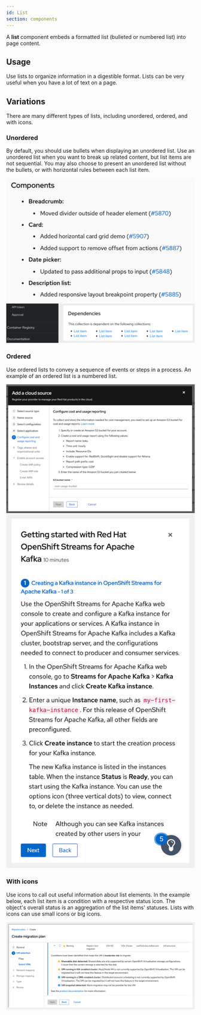 ```yaml
---
id: List
section: components
---
```

A **list** component embeds a formatted list (bulleted or numbered list) into page content.


## Usage

Use lists to organize information in a digestible format. Lists can be very useful when you have a lot of text on a page.


## Variations

There are many different types of lists, including unordered, ordered, and with icons.


### Unordered

By default, you should use bullets when displaying an unordered list. Use an unordered list when you want to break up related content, but list items are not sequential. You may also choose to present an unordered list without the bullets, or with horizontal rules between each list item.

<img src="./img/unordered.png" alt="Example of an unordered, bulleted list" width="824"/>

<img src="./img/unordered_horizontal.png" alt="Example of an unordered horizontal list" />


### Ordered

Use ordered lists to convey a sequence of events or steps in a process. An example of an ordered list is a numbered list.

<img src="./img/ordered.png" alt="Example of an ordered, numbered list" />

<img src="./img/ordered2.png" alt="Example of an ordered, numbered list" />


### With icons

Use icons to call out useful information about list elements. In the example below, each list item is a condition with a respective status icon. The object's overall status is an aggregation of the list items' statuses. Lists with icons can use small icons or big icons.

<img src="./img/icons.png" alt="Example of a list with icons" />








